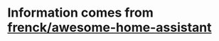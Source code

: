 # Information comes from [frenck/awesome-home-assistant](https://github.com/frenck/awesome-home-assistant)

